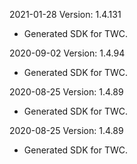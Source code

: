 2021-01-28 Version: 1.4.131
- Generated SDK for TWC.

2020-09-02 Version: 1.4.94
- Generated SDK for TWC.

2020-08-25 Version: 1.4.89
- Generated SDK for TWC.

2020-08-25 Version: 1.4.89
- Generated SDK for TWC.

